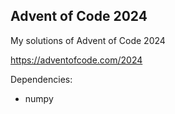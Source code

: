 ## Advent of Code 2024
My solutions of Advent of Code 2024

https://adventofcode.com/2024

Dependencies:
- numpy
